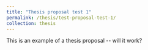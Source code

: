 ```yaml
---
title: "Thesis proposal test 1"
permalink: /thesis/test-proposal-test-1/
collection: thesis
---
```


This is an example of a thesis proposal -- will it work?
